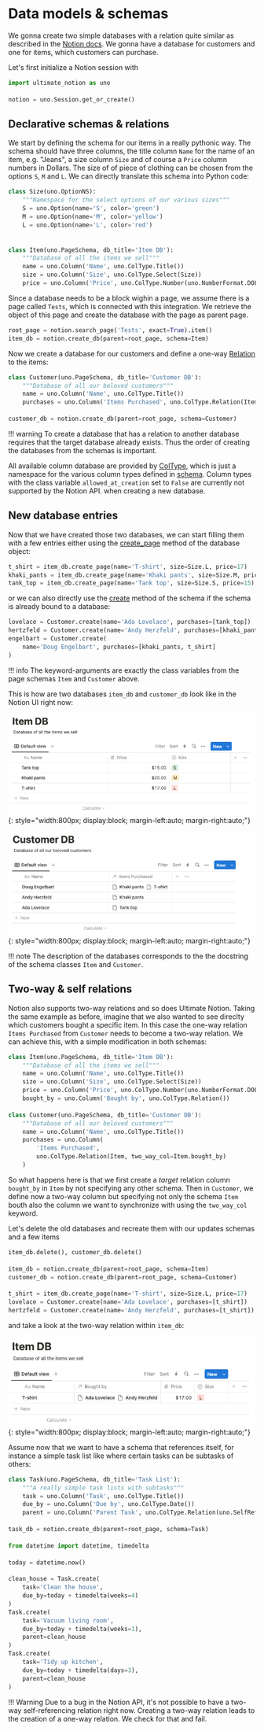# Data models & schemas

We gonna create two simple databases with a relation quite similar as described
in the [Notion docs]. We gonna have a database for customers and one for items,
which customers can purchase.

Let's first initialize a Notion session with

```python
import ultimate_notion as uno

notion = uno.Session.get_or_create()
```

## Declarative schemas & relations

We start by defining the schema for our items in a really pythonic way.
The schema should have three columns, the title column `Name` for the name of an item, e.g. "Jeans",
a size column `Size` and of course a `Price` column numbers in Dollars. The size of of piece of
clothing can be chosen from the options `S`, `M` and `L`. We can directly translate this schema into
Python code:

```python
class Size(uno.OptionNS):
    """Namespace for the select options of our various sizes"""
    S = uno.Option(name='S', color='green')
    M = uno.Option(name='M', color='yellow')
    L = uno.Option(name='L', color='red')


class Item(uno.PageSchema, db_title='Item DB'):
    """Database of all the items we sell"""
    name = uno.Column('Name', uno.ColType.Title())
    size = uno.Column('Size', uno.ColType.Select(Size))
    price = uno.Column('Price', uno.ColType.Number(uno.NumberFormat.DOLLAR))
```

Since a database needs to be a block wighin a page, we assume there is a page called
`Tests`, which is connected with this integration. We retrieve the object of
this page and create the database with the page as parent page.

```python
root_page = notion.search_page('Tests', exact=True).item()
item_db = notion.create_db(parent=root_page, schema=Item)
```

Now we create a database for our customers and define a one-way [Relation] to the items:

```python
class Customer(uno.PageSchema, db_title='Customer DB'):
    """Database of all our beloved customers"""
    name = uno.Column('Name', uno.ColType.Title())
    purchases = uno.Column('Items Purchased', uno.ColType.Relation(Item))

customer_db = notion.create_db(parent=root_page, schema=Customer)
```

!!! warning
    To create a database that has a relation to another database requires that the target
    database already exists. Thus the order of creating the databases from the schemas
    is important.

All available column database are provided by [ColType], which is just a namespace
for the various column types defined in [schema]. Column types with the class
variable `allowed_at_creation` set to `False` are currently not supported by the Notion API.
when creating a new database.

## New database entries

Now that we have created those two databases, we can start filling them with a few entries
either using the [create_page] method of the database object:

```python
t_shirt = item_db.create_page(name='T-shirt', size=Size.L, price=17)
khaki_pants = item_db.create_page(name='Khaki pants', size=Size.M, price=25)
tank_top = item_db.create_page(name='Tank top', size=Size.S, price=15)
```

or we can also directly use the [create] method of the schema if the schema is already bound
to a database:

```python
lovelace = Customer.create(name='Ada Lovelace', purchases=[tank_top])
hertzfeld = Customer.create(name='Andy Herzfeld', purchases=[khaki_pants])
engelbart = Customer.create(
    name='Doug Engelbart', purchases=[khaki_pants, t_shirt]
)
```

!!! info
    The keyword-arguments are exactly the class variables from the page schemas `Item` and `Customer` above.

This is how are two databases `item_db` and `customer_db` look like in the Notion UI right now:

![Notion item database](../assets/images/notion-item-db.png){: style="width:800px; display:block; margin-left:auto; margin-right:auto;"}

![Notion customer database](../assets/images/notion-customer-db.png){: style="width:800px; display:block; margin-left:auto; margin-right:auto;"}

!!! note
    The description of the databases corresponds to the the docstring of the schema classes `Item` and `Customer`.

## Two-way & self relations

Notion also supports two-way relations and so does Ultimate Notion. Taking the same example as before, imagine
that we also wanted to see direclty which customers bought a specific item. In this case the one-way relation `Items Purchased`
from `Customer` needs to become a two-way relation. We can achieve this, with a simple modification in both schemas:

```python
class Item(uno.PageSchema, db_title='Item DB'):
    """Database of all the items we sell"""
    name = uno.Column('Name', uno.ColType.Title())
    size = uno.Column('Size', uno.ColType.Select(Size))
    price = uno.Column('Price', uno.ColType.Number(uno.NumberFormat.DOLLAR))
    bought_by = uno.Column('Bought by', uno.ColType.Relation())

class Customer(uno.PageSchema, db_title='Customer DB'):
    """Database of all our beloved customers"""
    name = uno.Column('Name', uno.ColType.Title())
    purchases = uno.Column(
        'Items Purchased',
        uno.ColType.Relation(Item, two_way_col=Item.bought_by)
    )
```

So what happens here is that we first create a *target* relation column `bought_by` in `Item` by not
specifying any other schema. Then in `Customer`, we define now a two-way column but specifying not only
the schema `Item` bouth also the column we want to synchronize with using the `two_way_col` keyword.

Let's delete the old databases and recreate them with our updates schemas and a few items

```python
item_db.delete(), customer_db.delete()

item_db = notion.create_db(parent=root_page, schema=Item)
customer_db = notion.create_db(parent=root_page, schema=Customer)

t_shirt = item_db.create_page(name='T-shirt', size=Size.L, price=17)
lovelace = Customer.create(name='Ada Lovelace', purchases=[t_shirt])
hertzfeld = Customer.create(name='Andy Herzfeld', purchases=[t_shirt])
```

and take a look at the two-way relation within `item_db`:

![Notion customer database wiht two-way relation](../assets/images/notion-item-db-two-way.png){: style="width:800px; display:block; margin-left:auto; margin-right:auto;"}

Assume now that we want to have a schema that references itself, for instance a simple task list like where
certain tasks can be subtasks of others:

```python
class Task(uno.PageSchema, db_title='Task List'):
    """A really simple task lists with subtasks"""
    task = uno.Column('Task', uno.ColType.Title())
    due_by = uno.Column('Due by', uno.ColType.Date())
    parent = uno.Column('Parent Task', uno.ColType.Relation(uno.SelfRef))

task_db = notion.create_db(parent=root_page, schema=Task)

from datetime import datetime, timedelta

today = datetime.now()

clean_house = Task.create(
    task='Clean the house',
    due_by=today + timedelta(weeks=4)
)
Task.create(
    task='Vacuum living room',
    due_by=today + timedelta(weeks=1),
    parent=clean_house
)
Task.create(
    task='Tidy up kitchen',
    due_by=today + timedelta(days=3),
    parent=clean_house
)
```

!!! Warning
    Due to a bug in the Notion API, it's not possible to have a two-way self-referencing relation right now.
    Creating a two-way relation leads to the creation of a one-way relation. We check for that and fail.

[Notion docs]: https://www.notion.so/help/relations-and-rollups#create-a-relation
[create_page]: ../../reference/ultimate_notion/database/#ultimate_notion.database.Database.create_page
[create]: ../../reference/ultimate_notion/schema/#ultimate_notion.schema.PageSchema.create
[Relation]:  ../../reference/ultimate_notion/schema/#ultimate_notion.schema.Relation
[ColType]: ../../reference/ultimate_notion/schema/#ultimate_notion.schema.ColType
[schema]: ../../reference/ultimate_notion/schema/#ultimate_notion.schema
